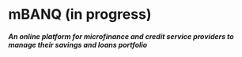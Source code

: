 # mBANQ (in progress)

##### An online platform for microfinance and credit service providers to manage their savings and loans portfolio

